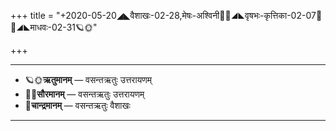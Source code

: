 +++
title = "+2020-05-20◢◣वैशाखः-02-28,मेषः-अश्विनी🌛🌌◢◣वृषभः-कृत्तिका-02-07🌌🌞◢◣माधवः-02-31🪐🌞"

+++
___________________
- 🪐🌞**ऋतुमानम्** — वसन्तऋतुः उत्तरायणम्
- 🌌🌞**सौरमानम्** — वसन्तऋतुः उत्तरायणम्
- 🌛**चान्द्रमानम्** — वसन्तऋतुः वैशाखः
___________________

